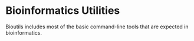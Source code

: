 # Bioinformatics Utilities

Bioutils includes most of the basic command-line tools that are expected in bioinformatics.